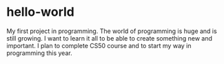 # hello-world
My first project in programming.
The world of programming is huge and is still growing. I want to learn it all to be able to create something new and important. 
I plan to complete CS50 course and to start my way in programming this year. 
